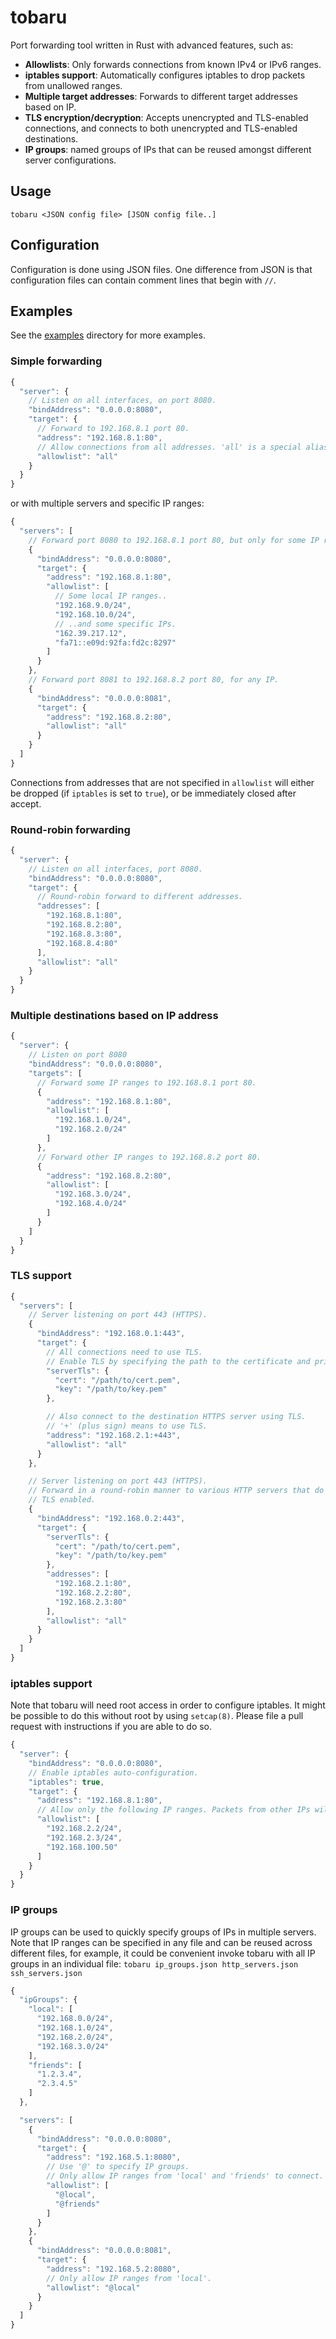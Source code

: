 # tobaru

Port forwarding tool written in Rust with advanced features, such as:

- **Allowlists**: Only forwards connections from known IPv4 or IPv6 ranges.
- **iptables support**: Automatically configures iptables to drop packets from unallowed ranges.
- **Multiple target addresses**: Forwards to different target addresses based on IP.
- **TLS encryption/decryption**: Accepts unencrypted and TLS-enabled connections, and connects to both unencrypted and TLS-enabled destinations.
- **IP groups**: named groups of IPs that can be reused amongst different server configurations.

## Usage

`tobaru <JSON config file> [JSON config file..]`

## Configuration

Configuration is done using JSON files. One difference from JSON is that configuration files can contain comment lines that begin with `//`.

## Examples

See the [examples](examples) directory for more examples.

### Simple forwarding

```js
{
  "server": {
    // Listen on all interfaces, on port 8080.
    "bindAddress": "0.0.0.0:8080",
    "target": {
      // Forward to 192.168.8.1 port 80.
      "address": "192.168.8.1:80",
      // Allow connections from all addresses. 'all' is a special alias for 0.0.0.0/0.
      "allowlist": "all"
    }
  }
}
```

or with multiple servers and specific IP ranges:

```js
{
  "servers": [
    // Forward port 8080 to 192.168.8.1 port 80, but only for some IP ranges.
    {
      "bindAddress": "0.0.0.0:8080",
      "target": {
        "address": "192.168.8.1:80",
        "allowlist": [
          // Some local IP ranges..
          "192.168.9.0/24",
          "192.168.10.0/24",
          // ..and some specific IPs.
          "162.39.217.12",
          "fa71::e09d:92fa:fd2c:8297"
        ]
      }
    },
    // Forward port 8081 to 192.168.8.2 port 80, for any IP.
    {
      "bindAddress": "0.0.0.0:8081",
      "target": {
        "address": "192.168.8.2:80",
        "allowlist": "all"
      }
    }
  ]
}
```

Connections from addresses that are not specified in `allowlist` will either be dropped (if `iptables` is set to `true`), or be immediately closed after accept.

### Round-robin forwarding

```js
{
  "server": {
    // Listen on all interfaces, port 8080.
    "bindAddress": "0.0.0.0:8080",
    "target": {
      // Round-robin forward to different addresses.
      "addresses": [
        "192.168.8.1:80",
        "192.168.8.2:80",
        "192.168.8.3:80",
        "192.168.8.4:80"
      ],
      "allowlist": "all"
    }
  }
}
```

### Multiple destinations based on IP address

```js
{
  "server": {
    // Listen on port 8080
    "bindAddress": "0.0.0.0:8080",
    "targets": [
      // Forward some IP ranges to 192.168.8.1 port 80.
      {
        "address": "192.168.8.1:80",
        "allowlist": [
          "192.168.1.0/24",
          "192.168.2.0/24"
        ]
      },
      // Forward other IP ranges to 192.168.8.2 port 80.
      {
        "address": "192.168.8.2:80",
        "allowlist": [
          "192.168.3.0/24",
          "192.168.4.0/24"
        ]
      }
    ]
  }
}
```

### TLS support

```js
{
  "servers": [
    // Server listening on port 443 (HTTPS).
    {
      "bindAddress": "192.168.0.1:443",
      "target": {
        // All connections need to use TLS.
        // Enable TLS by specifying the path to the certificate and private key.
        "serverTls": {
          "cert": "/path/to/cert.pem",
          "key": "/path/to/key.pem"
        },

        // Also connect to the destination HTTPS server using TLS.
        // '+' (plus sign) means to use TLS.
        "address": "192.168.2.1:+443",
        "allowlist": "all"
      }
    },

    // Server listening on port 443 (HTTPS).
    // Forward in a round-robin manner to various HTTP servers that do not have
    // TLS enabled.
    {
      "bindAddress": "192.168.0.2:443",
      "target": {
        "serverTls": {
          "cert": "/path/to/cert.pem",
          "key": "/path/to/key.pem"
        },
        "addresses": [
          "192.168.2.1:80",
          "192.168.2.2:80",
          "192.168.2.3:80"
        ],
        "allowlist": "all"
      }
    }
  ]
}
```

### iptables support

Note that tobaru will need root access in order to configure iptables. It might be possible to do this without root by using `setcap(8)`. Please file a pull request with instructions if you are able to do so.

```js
{
  "server": {
    "bindAddress": "0.0.0.0:8080",
    // Enable iptables auto-configuration.
    "iptables": true,
    "target": {
      "address": "192.168.8.1:80",
      // Allow only the following IP ranges. Packets from other IPs will be dropped.
      "allowlist": [
        "192.168.2.2/24",
        "192.168.2.3/24",
        "192.168.100.50"
      ]
    }
  }
}
```

### IP groups

IP groups can be used to quickly specify groups of IPs in multiple servers. Note that IP ranges can be specified in any file and can be reused across different files, for example, it could be convenient invoke tobaru with all IP groups in an individual file: `tobaru ip_groups.json http_servers.json ssh_servers.json`

```js
{
  "ipGroups": {
    "local": [
      "192.168.0.0/24",
      "192.168.1.0/24",
      "192.168.2.0/24",
      "192.168.3.0/24"
    ],
    "friends": [
      "1.2.3.4",
      "2.3.4.5"
    ]
  },

  "servers": [
    {
      "bindAddress": "0.0.0.0:8080",
      "target": {
        "address": "192.168.5.1:8080",
        // Use '@' to specify IP groups.
        // Only allow IP ranges from 'local' and 'friends' to connect.
        "allowlist": [
          "@local",
          "@friends"
        ]
      }
    },
    {
      "bindAddress": "0.0.0.0:8081",
      "target": {
        "address": "192.168.5.2:8080",
        // Only allow IP ranges from 'local'.
        "allowlist": "@local"
      }
    }
  ]
}
```

